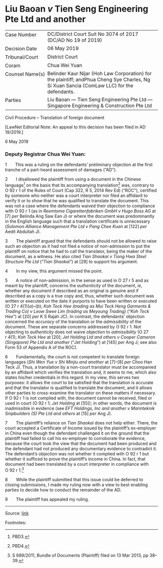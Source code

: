 <style>.footnotes::before { content: "Footnotes:"; }</style>
# Liu Baoan _v_ Tien Seng Engineering Pte Ltd and another  

<table id="info-table"><tbody><tr class="info-row"><td class="txt-label" style="padding: 4px 0px; white-space: nowrap" valign="top">Case Number</td><td class="txt-body">DC/District Court Suit No 3074 of 2017 (DC/AD No 19 of 2019)</td></tr><tr class="info-row"><td class="txt-label" style="padding: 4px 0px; white-space: nowrap" valign="top">Decision Date</td><td class="txt-body">06 May 2019</td></tr><tr class="info-row"><td class="txt-label" style="padding: 4px 0px; white-space: nowrap" valign="top">Tribunal/Court</td><td class="txt-body">District Court</td></tr><tr class="info-row"><td class="txt-label" style="padding: 4px 0px; white-space: nowrap" valign="top">Coram</td><td class="txt-body">Chua Wei Yuan</td></tr><tr class="info-row"><td class="txt-label" style="padding: 4px 0px; white-space: nowrap" valign="top">Counsel Name(s)</td><td class="txt-body">Belinder Kaur Nijar (Hoh Law Corporation) for the plaintiff; andPhua Cheng Sye Charles, Ng Si Xuan Sancia (ComLaw LLC) for the defendants.</td></tr><tr class="info-row"><td class="txt-label" style="padding: 4px 0px; white-space: nowrap" valign="top">Parties</td><td class="txt-body">Liu Baoan — Tien Seng Engineering Pte Ltd — Singapore Engineering &amp; Construction Pte Ltd</td></tr></tbody></table>

Civil Procedure – Translation of foreign document

\[LawNet Editorial Note: An appeal to this decision has been filed in AD 19/2019.\]

6 May 2019

### Deputy Registrar Chua Wei Yuan:

1       This was a ruling on the defendants’ preliminary objection at the first tranche of a part-heard assessment of damages (“AD”).

2       I disallowed the plaintiff from using a document in the Chinese language[^1] on the basis that its accompanying translation[^2] was, contrary to O 92 r 1 of the Rules of Court (Cap 322, R 5, 2014 Rev Ed) (“ROC”), certified by someone who neither was a court interpreter nor filed an affidavit to verify it or to show that he was qualified to translate the document. This was not a case where the defendants waived their objection to compliance with O 92 r 1 (as in _Reemtsma Cigarettenfabriken GmbH v Hugo Boss AG_ at \[7\] _per_ Belinda Ang Saw Ean J) or where the document was predominantly in the English language such that a translation certificate is unnecessary (_Solomon Alliance Management Pte Ltd v Pang Chee Kuan_ at \[122\] _per_ Aedit Abdullah J).

3       The plaintiff argued that the defendants should not be allowed to raise such an objection as it had not filed a notice of non-admission to put the plaintiff on notice that he had to call the translator, being the maker of the document, as a witness. He also cited _Tian Shaokai v Tiong Hwa Steel Structure Pte Ltd_ (“_Tian Shaokai_”) at \[29\] to support his argument.

4       In my view, this argument missed the point.

5       A notice of non-admission, in the sense as used in O 27 r 5 and as meant by the plaintiff, concerns the _authenticity_ of the document, _ie_, whether any document if described as an original is genuine and if described as a copy is a true copy and, thus, whether such document was written or executed on the date it purports to have been written or executed (O 27 r 4(1)(_a_)–(_b_); _Koh Teck Hee (trading as Mui Teck Heng Garments & Trading Co) v Leow Swee Lim (trading as Meyoung Trading)_ (“_Koh Teck Hee_”) at \[20\] _per_ K S Rajah JC). In contrast, the defendants’ objection concerned the _accuracy_ of the translation or the _admissibility_ of the document. These are separate concerns addressed by O 92 r 1. Not objecting to _authenticity_ does not waive objection to _admissibility_ (O 27 r 4(1); _Koh Teck Hee_ at \[20\]; _Jet Holding Ltd and others v Cooper Cameron (Singapore) Pte Ltd and another_ (“_Jet Holding_”) at \[145\] _per_ Ang J; see also Form 53 of Appendix A of the ROC).

6       Fundamentally, the court is not competent to translate foreign languages (_Shi Wen Yue v Shi Minjiu and another_ at \[7\]–\[8\] _per_ Choo Han Teck J). Thus, a translation by a non-court translator must be accompanied by an affidavit which verifies the translation and, it seems to me, which also states his/her credentials in this regard. In my view, this serves two purposes: it allows the court to be satisfied that the translation is accurate and that the translator is qualified to translate the document, and it allows other parties to cross-examine the translator on these matters if necessary. If O 92 r 1 is not complied with, the document cannot be received, filed or used in court (O 92 r 1; _Jet Holding_ at \[55\]); in other words, the document is inadmissible in evidence (see _EFT Holdings, Inc and another v Marinteknik Snipbuilders (S) Pte Ltd and others_ at \[15\] _per_ Ang J).

7       The plaintiff’s reliance on _Tian Shaokai_ does not help either. There, the court accepted a Certificate of Income issued by the plaintiff’s ex-employer in China even though the defendant challenged it on the ground that the plaintiff had failed to call his ex-employer to corroborate the evidence, because the court took the view that the document had been produced and the defendant had not produced any documentary evidence to contradict it. The defendant’s objection was not whether it complied with O 92 r 1 but whether it sufficed to prove the plaintiff’s income in China. In fact, that document had been translated by a court interpreter in compliance with O 92 r 1.[^3]

8       While the plaintiff submitted that this issue could be deferred to closing submissions, I made my ruling now with a view to best enabling parties to decide how to conduct the remainder of the AD.

9       The plaintiff has appealed my ruling.

* * *

[^1]: PBD3.

[^2]: PBD4.

[^3]: S 689/2011, Bundle of Documents (Plaintiff) filed on 13 Mar 2013, pp 38–39.


Source: [link](https://www.lawnet.sg:443/lawnet/web/lawnet/free-resources?p_p_id=freeresources_WAR_lawnet3baseportlet&p_p_lifecycle=1&p_p_state=normal&p_p_mode=view&_freeresources_WAR_lawnet3baseportlet_action=openContentPage&_freeresources_WAR_lawnet3baseportlet_docId=%2FJudgment%2F23319-SSP.xml)
